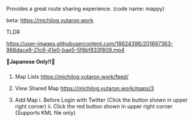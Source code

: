 Provides a great route sharing experience.
(code name: mappy)

beta: https://michilog.yutaron.work

TLDR

https://user-images.githubusercontent.com/18624396/201697363-968dace9-21c6-41e0-bae5-5f8bf833f809.mp4

**🥷Japanese Only!!🥷**

###

1. Map Lists
   https://michilog.yutaron.work/feed/

2. View Shared Map
   https://michilog.yutaron.work/maps/3

3. Add Map
   i. Before Login with Twitter (Click the button shown in upper right corner)
   ii. Click the red button shown in upper right corner
   (Supports KML file only)

